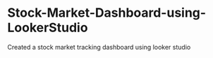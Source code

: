 # Stock-Market-Dashboard-using-LookerStudio
Created a stock market tracking dashboard using looker studio
